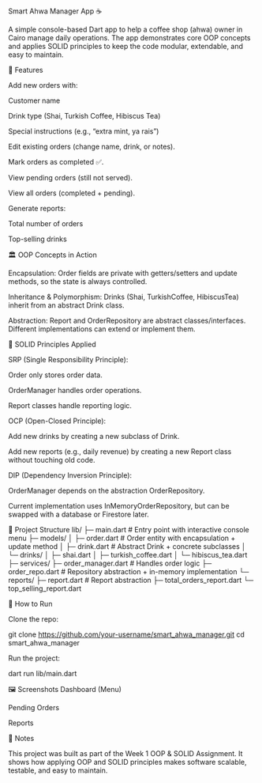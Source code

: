 Smart Ahwa Manager App ☕

A simple console-based Dart app to help a coffee shop (ahwa) owner in Cairo manage daily operations.
The app demonstrates core OOP concepts and applies SOLID principles to keep the code modular, extendable, and easy to maintain.

📌 Features

Add new orders with:

Customer name

Drink type (Shai, Turkish Coffee, Hibiscus Tea)

Special instructions (e.g., “extra mint, ya rais”)

Edit existing orders (change name, drink, or notes).

Mark orders as completed ✅.

View pending orders (still not served).

View all orders (completed + pending).

Generate reports:

Total number of orders

Top-selling drinks

🏛 OOP Concepts in Action

Encapsulation:
Order fields are private with getters/setters and update methods, so the state is always controlled.

Inheritance & Polymorphism:
Drinks (Shai, TurkishCoffee, HibiscusTea) inherit from an abstract Drink class.

Abstraction:
Report and OrderRepository are abstract classes/interfaces. Different implementations can extend or implement them.

🧩 SOLID Principles Applied

SRP (Single Responsibility Principle):

Order only stores order data.

OrderManager handles order operations.

Report classes handle reporting logic.

OCP (Open-Closed Principle):

Add new drinks by creating a new subclass of Drink.

Add new reports (e.g., daily revenue) by creating a new Report class without touching old code.

DIP (Dependency Inversion Principle):

OrderManager depends on the abstraction OrderRepository.

Current implementation uses InMemoryOrderRepository, but can be swapped with a database or Firestore later.

📂 Project Structure
lib/
 ├─ main.dart                   # Entry point with interactive console menu
 ├─ models/
 │   ├─ order.dart               # Order entity with encapsulation + update method
 │   ├─ drink.dart               # Abstract Drink + concrete subclasses
 │   └─ drinks/
 │       ├─ shai.dart
 │       ├─ turkish_coffee.dart
 │       └─ hibiscus_tea.dart
 ├─ services/
   ├─ order_manager.dart       # Handles order logic
   ├─ order_repo.dart          # Repository abstraction + in-memory implementation
   └─ reports/
       ├─ report.dart          # Report abstraction
       ├─ total_orders_report.dart
       └─ top_selling_report.dart


🚀 How to Run

Clone the repo:

git clone https://github.com/your-username/smart_ahwa_manager.git
cd smart_ahwa_manager


Run the project:

dart run lib/main.dart

🖼 Screenshots
Dashboard (Menu)

Pending Orders

Reports

📝 Notes

This project was built as part of the Week 1 OOP & SOLID Assignment.
It shows how applying OOP and SOLID principles makes software scalable, testable, and easy to maintain.